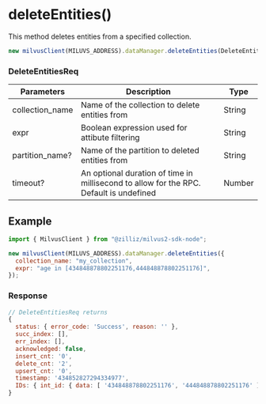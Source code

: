 # deleteEntities()

This method deletes entities from a specified collection.

```javascript
new milvusClient(MILUVS_ADDRESS).dataManager.deleteEntities(DeleteEntitiesReq);
```

### DeleteEntitiesReq

| Parameters      | Description                                                                            | Type   |
| --------------- | -------------------------------------------------------------------------------------- | ------ |
| collection_name | Name of the collection to delete entities from                                         | String |
| expr            | Boolean expression used for attibute filtering                                         | String |
| partition_name? | Name of the partition to deleted entities from                                         | String |
| timeout?        | An optional duration of time in millisecond to allow for the RPC. Default is undefined | Number |

## Example

```javascript
import { MilvusClient } from "@zilliz/milvus2-sdk-node";

new milvusClient(MILUVS_ADDRESS).dataManager.deleteEntities({
  collection_name: "my_collection",
  expr: "age in [434848878802251176,444848878802251176]",
});
```

### Response

```javascript
// DeleteEntitiesReq returns
{
  status: { error_code: 'Success', reason: '' },
  succ_index: [],
  err_index: [],
  acknowledged: false,
  insert_cnt: '0',
  delete_cnt: '2',
  upsert_cnt: '0',
  timestamp: '434852827294334977',
  IDs: { int_id: { data: [ '434848878802251176', '444848878802251176' ] }, id_field: 'int_id' }
}
```
